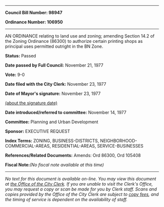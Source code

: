 

********

**Council Bill Number: 98947**
   
**Ordinance Number: 106950**
********

 AN ORDINANCE relating to land use and zoning; amending Section 14.2 of the Zoning Ordinance (86300) to authorize certain printing shops as principal uses permitted outright in the BN Zone.

**Status:** Passed
   
**Date passed by Full Council:** November 21, 1977
   
**Vote:** 9-0
   
**Date filed with the City Clerk:** November 23, 1977
   
**Date of Mayor's signature:** November 23, 1977
   
[(about the signature date)](/~public/approvaldate.htm)
   
   
   
**Date introduced/referred to committee:** November 14, 1977
   
**Committee:** Planning and Urban Development
   
**Sponsor:** EXECUTIVE REQUEST
   
   
**Index Terms:** ZONING, BUSINESS-DISTRICTS, NEIGHBORHOOD-COMMERCIAL-AREAS, RESIDENTIAL-AREAS, SERVICE-BUSINESSES

**References/Related Documents:** Amends: Ord 86300, Ord 105408

**Fiscal Note:**_(No fiscal note available at this time)_
********

_No text for this document is available on-line. You may view this document at [the Office of the City Clerk](http://www.seattle.gov/leg/clerk/contactUs.htm). If you are unable to visit the Clerk's Office, you may request a copy or scan be made for you by Clerk staff. Scans and copies provided by the Office of the City Clerk are subject to [copy fees](http://clerk.seattle.gov/~public/clerkfees.htm), and the timing of service is dependent on the availability of staff._

